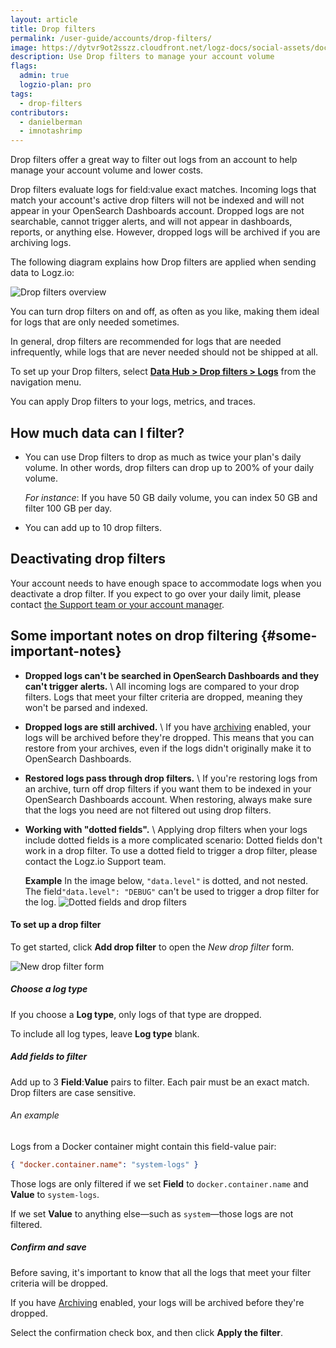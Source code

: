 ```yaml
---
layout: article
title: Drop filters
permalink: /user-guide/accounts/drop-filters/
image: https://dytvr9ot2sszz.cloudfront.net/logz-docs/social-assets/docs-social.jpg
description: Use Drop filters to manage your account volume
flags:
  admin: true
  logzio-plan: pro
tags:
  - drop-filters
contributors:
  - danielberman
  - imnotashrimp
---
```


Drop filters offer a great way to filter out logs from an account to help manage your account volume and lower costs.

Drop filters evaluate logs for field:value exact matches. Incoming logs that match your account's active drop filters will not be indexed and will not appear in your OpenSearch Dashboards account. Dropped logs are not searchable, cannot trigger alerts, and will not appear in dashboards, reports, or anything else. However, dropped logs will be archived if you are archiving logs.

The following diagram explains how Drop filters are applied when sending data to Logz.io:

![Drop filters overview](https://dytvr9ot2sszz.cloudfront.net/logz-docs/drop-filters/drop-filter-flow.png)

You can turn drop filters on and off, as often as you like, making them ideal for logs that are only needed sometimes.

In general, drop filters are recommended for logs that are needed infrequently, while logs that are never needed should not be shipped at all.


<!-- ![Drop filters list](https://dytvr9ot2sszz.cloudfront.net/logz-docs/drop-filters/drop-filters.png) -->

To set up your Drop filters, select [**Data Hub > Drop filters > Logs**](https://app.logz.io/#/dashboard/tools/drop-filters) from the navigation menu.

You can apply Drop filters to your logs, metrics, and traces. 



## How much data can I filter?

* You can use Drop filters to drop as much as twice your plan's daily volume.
  In other words, drop filters can drop up to 200% of your daily volume.

  _For instance_:
  If you have 50 GB daily volume,
  you can index 50 GB and filter 100 GB per day.

* You can add up to 10 drop filters.

## Deactivating drop filters

Your account needs to have enough space
to accommodate logs
when you deactivate a drop filter.
If you expect to go over your daily limit,
please contact <a class="intercom-launch" href="mailto:help@logz.io">the Support team or your account manager</a>.

## Some important notes on drop filtering {#some-important-notes}

* **Dropped logs can't be searched in OpenSearch Dashboards and they can't trigger alerts.** \\
  All incoming logs are compared to your drop filters.
  Logs that meet your filter criteria are dropped,
  meaning they won't be parsed and indexed.

* **Dropped logs are still archived.** \\
  If you have [archiving]({{site.baseurl}}/user-guide/archive-and-restore/configure-archiving.html) enabled,
  your logs will be archived before they're dropped.
  This means that you can restore from your archives,
  even if the logs didn't originally make it to OpenSearch Dashboards.

* **Restored logs pass through drop filters.** \\
  If you're restoring logs from an archive,
  turn off drop filters if you want them to be indexed in your OpenSearch Dashboards account.
  When restoring,
  always make sure that the logs you need are not filtered out using drop filters.

* **Working with "dotted fields".** \\
  Applying drop filters when your logs include dotted fields is a more complicated scenario: Dotted fields don't work in a drop filter. To use a dotted field to trigger a drop filter, please contact the Logz.io Support team. 

  **Example** 
  In the image below, `"data.level"` is dotted, and not nested. The field`"data.level": "DEBUG"` can't be used to trigger a drop filter for the log.
  ![Dotted fields and drop filters](https://dytvr9ot2sszz.cloudfront.net/logz-docs/drop-filters/dotted_fields_feb2022.png)


#### To set up a drop filter

To get started,
click **<i class="li li-plus"></i> Add drop filter**
to open the _New drop filter_ form.

![New drop filter form](https://dytvr9ot2sszz.cloudfront.net/logz-docs/drop-filters/new-drop-filter.png)

<div class="tasklist">

##### Choose a log type

If you choose a **Log type**,
only logs of that type are dropped.

To include all log types, leave **Log type** blank.

##### Add fields to filter

Add up to 3 **Field**:**Value** pairs to filter.
Each pair must be an exact match.
Drop filters are case sensitive.

###### An example

Logs from a Docker container might contain this field-value pair:

```json
{ "docker.container.name": "system-logs" }
```

Those logs are only filtered
if we set **Field** to `docker.container.name`
and **Value** to `system-logs`.

If we set **Value** to anything else—such as `system`—those logs
are not filtered.

##### Confirm and save

Before saving, it's important to know that all the logs that meet
your filter criteria will be dropped.

If you have [Archiving]({{site.baseurl}}/user-guide/archive-and-restore/configure-archiving.html) enabled,
your logs will be archived before they're dropped.

Select the confirmation check box,
and then click **Apply the filter**.

</div>
